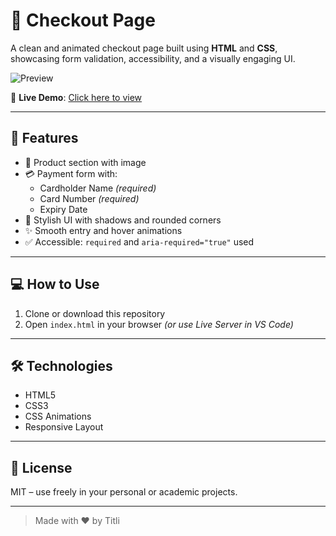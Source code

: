 # 🛒 Checkout Page

A clean and animated checkout page built using **HTML** and **CSS**, showcasing form validation, accessibility, and a visually engaging UI.

![Preview](https://cdn.freecodecamp.org/curriculum/labs/cube.jpg)

🔗 **Live Demo**: [Click here to view](https://your-username.github.io/checkout-page/)

---

## 🚀 Features

- 🧾 Product section with image
- 💳 Payment form with:
  - Cardholder Name *(required)*
  - Card Number *(required)*
  - Expiry Date
- 🎨 Stylish UI with shadows and rounded corners
- ✨ Smooth entry and hover animations
- ✅ Accessible: `required` and `aria-required="true"` used

---

## 💻 How to Use

1. Clone or download this repository
2. Open `index.html` in your browser *(or use Live Server in VS Code)*

---

## 🛠 Technologies

- HTML5
- CSS3
- CSS Animations
- Responsive Layout

---

## 📄 License

MIT – use freely in your personal or academic projects.

---

> Made with ❤️ by Titli




